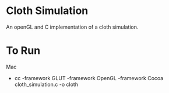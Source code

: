 # Cloth Simulation
An openGL and C implementation of a cloth simulation.

# To Run
Mac
- cc -framework GLUT -framework OpenGL -framework Cocoa cloth_simulation.c -o cloth
